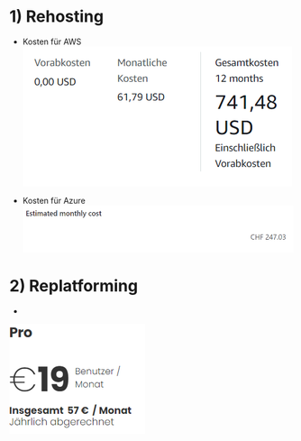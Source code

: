 # 1) Rehosting

- Kosten für AWS
![ Alt Text](22.png)

- Kosten für Azure
  ![ Alt Text](21.png)

# 2) Replatforming
 
- 
![ Alt Text](23.png)